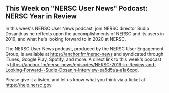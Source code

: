 ## This Week on "NERSC User News" Podcast: NERSC Year in Review

In this week's NERSC User News podcast, join NERSC director Sudip Dosanjh as
he reflects upon the accomplishments of NERSC and its users in 2019, and what
he's looking forward to in 2020 at NERSC.

The NERSC User News podcast, produced by the NERSC User Engagement Group, is 
available at <https://anchor.fm/nersc-news> and syndicated through iTunes, 
Google Play, Spotify, and more. A direct link to this week's podcast is 
<https://anchor.fm/nersc-news/episodes/NERSC-2019-in-Review-and-Looking-Forward--Sudip-Dosanjh-Interview-ea5d5t/a-a1a6cpd>.

Please give it a listen, and let us know what you think via a ticket at
<https://help.nersc.gov>.
